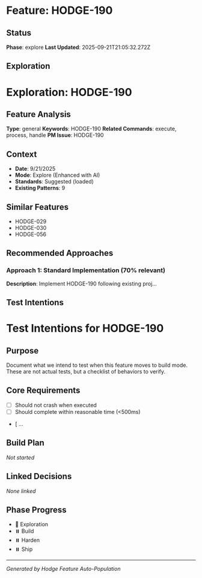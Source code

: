 # Feature: HODGE-190

## Status
**Phase**: explore
**Last Updated**: 2025-09-21T21:05:32.272Z

## Exploration
# Exploration: HODGE-190

## Feature Analysis
**Type**: general
**Keywords**: HODGE-190
**Related Commands**: execute, process, handle
**PM Issue**: HODGE-190

## Context
- **Date**: 9/21/2025
- **Mode**: Explore (Enhanced with AI)
- **Standards**: Suggested (loaded)
- **Existing Patterns**: 9


## Similar Features
- HODGE-029
- HODGE-030
- HODGE-056




## Recommended Approaches


### Approach 1: Standard Implementation (70% relevant)
**Description**: Implement HODGE-190 following existing proj...

## Test Intentions
# Test Intentions for HODGE-190

## Purpose
Document what we intend to test when this feature moves to build mode.
These are not actual tests, but a checklist of behaviors to verify.

## Core Requirements
- [ ] Should not crash when executed
- [ ] Should complete within reasonable time (<500ms)
- [ ...

## Build Plan
_Not started_

## Linked Decisions
_None linked_




## Phase Progress
- 🔄 Exploration
- ⏸️ Build
- ⏸️ Harden
- ⏸️ Ship

---
_Generated by Hodge Feature Auto-Population_
